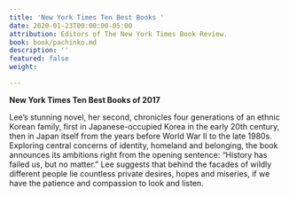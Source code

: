 ```yaml
---
title: 'New York Times Ten Best Books '
date: 2020-01-23T00:00:00-05:00
attribution: Editors of The New York Times Book Review.
book: book/pachinko.md
description: ''
featured: false
weight: 

---
```


**New York Times Ten Best Books of 2017**

Lee’s stunning novel, her second, chronicles four generations of an ethnic Korean family, first in Japanese-occupied Korea in the early 20th century, then in Japan itself from the years before World War II to the late 1980s. Exploring central concerns of identity, homeland and belonging, the book announces its ambitions right from the opening sentence: “History has failed us, but no matter.” Lee suggests that behind the facades of wildly different people lie countless private desires, hopes and miseries, if we have the patience and compassion to look and listen.